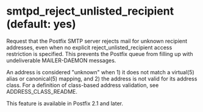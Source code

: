 # smtpd_reject_unlisted_recipient (default: yes)

Request that the Postfix SMTP server rejects mail for unknown
recipient addresses, even when no explicit reject\_unlisted\_recipient
access restriction is specified. This prevents the Postfix queue
from filling up with undeliverable MAILER-DAEMON messages.



 An address is considered "unknown" when 1) it does not match a
virtual(5) alias or canonical(5) mapping, and 2) the address is not
valid for its address class. For a definition of class-based address
validation, see 
ADDRESS\_CLASS\_README. 



This feature is available in Postfix 2.1 and later.



